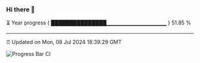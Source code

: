 ### Hi there 👋

⏳ Year progress { ███████████████▁▁▁▁▁▁▁▁▁▁▁▁▁▁▁ } 51.85 %

---

⏰ Updated on Mon, 08 Jul 2024 18:39:29 GMT

![Progress Bar CI](https://github.com/IshwaranRudhara/GIT-ACTION/workflows/Progress%20Bar%20CI/badge.svg)
